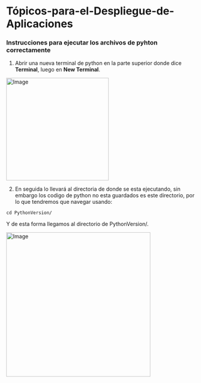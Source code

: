 # Tópicos-para-el-Despliegue-de-Aplicaciones

### Instrucciones para ejecutar los archivos de pyhton correctamente

1. Abrir una nueva terminal de python en la parte superior donde dice **Terminal**, luego en **New Terminal**.
<img width="273" alt="Image" src="https://github.com/user-attachments/assets/1d7f1e0a-bd99-4a1a-8f2a-14ca7657947d" />

2. En seguida lo llevará al directoria de donde se esta ejecutando, sin embargo los codigo de python no esta guardados es este directorio, por lo que tendremos que navegar usando:
```
cd PythonVersion/
```
Y de esta forma llegamos al directorio de PythonVersion/.

<img width="384" alt="Image" src="https://github.com/user-attachments/assets/8d438611-ee57-40a8-ba59-c1cb1a2232f7" />

